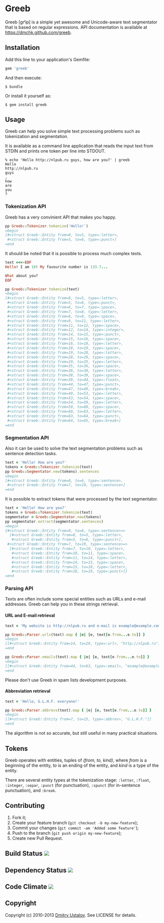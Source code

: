 # Greeb
Greeb [grʲip] is a simple yet awesome and Unicode-aware text segmentator
that is based on regular expressions. API documentation is available at
<https://dmchk.github.com/greeb>.

## Installation
Add this line to your application's Gemfile:

```ruby
gem 'greeb'
```

And then execute:

    $ bundle

Or install it yourself as:

    $ gem install greeb

## Usage
Greeb can help you solve simple text processing problems such as
tokenization and segmentation.

It is available as a command line application that reads the input
text from STDIN and prints one token per line into STDOUT.

```
% echo 'Hello http://nlpub.ru guys, how are you?' | greeb
Hello
http://nlpub.ru
guys
,
how
are
you
?
```

### Tokenization API
Greeb has a very convinient API that makes you happy.

```ruby
pp Greeb::Tokenizer.tokenize('Hello!')
=begin
[#<struct Greeb::Entity from=0, to=5, type=:letter>,
 #<struct Greeb::Entity from=5, to=6, type=:punct>]
=end
```

It should be noted that it is possible to process much complex texts.

```ruby
text =<<-EOF
Hello! I am 18! My favourite number is 133.7...

What about you?
EOF

pp Greeb::Tokenizer.tokenize(text)
=begin
[#<struct Greeb::Entity from=0, to=5, type=:letter>,
 #<struct Greeb::Entity from=5, to=6, type=:punct>,
 #<struct Greeb::Entity from=6, to=7, type=:space>,
 #<struct Greeb::Entity from=7, to=8, type=:letter>,
 #<struct Greeb::Entity from=8, to=9, type=:space>,
 #<struct Greeb::Entity from=9, to=11, type=:letter>,
 #<struct Greeb::Entity from=11, to=12, type=:space>,
 #<struct Greeb::Entity from=12, to=14, type=:integer>,
 #<struct Greeb::Entity from=14, to=15, type=:punct>,
 #<struct Greeb::Entity from=15, to=16, type=:space>,
 #<struct Greeb::Entity from=16, to=18, type=:letter>,
 #<struct Greeb::Entity from=18, to=19, type=:space>,
 #<struct Greeb::Entity from=19, to=28, type=:letter>,
 #<struct Greeb::Entity from=28, to=29, type=:space>,
 #<struct Greeb::Entity from=29, to=35, type=:letter>,
 #<struct Greeb::Entity from=35, to=36, type=:space>,
 #<struct Greeb::Entity from=36, to=38, type=:letter>,
 #<struct Greeb::Entity from=38, to=39, type=:space>,
 #<struct Greeb::Entity from=39, to=44, type=:float>,
 #<struct Greeb::Entity from=44, to=47, type=:punct>,
 #<struct Greeb::Entity from=47, to=49, type=:break>,
 #<struct Greeb::Entity from=49, to=53, type=:letter>,
 #<struct Greeb::Entity from=53, to=54, type=:space>,
 #<struct Greeb::Entity from=54, to=59, type=:letter>,
 #<struct Greeb::Entity from=59, to=60, type=:space>,
 #<struct Greeb::Entity from=60, to=63, type=:letter>,
 #<struct Greeb::Entity from=63, to=64, type=:punct>,
 #<struct Greeb::Entity from=64, to=65, type=:break>]
=end
```

### Segmentation API
Also it can be used to solve the text segmentation problems
such as sentence detection tasks.

```ruby
text = 'Hello! How are you?'
tokens = Greeb::Tokenizer.tokenize(text)
pp Greeb::Segmentator.new(tokens).sentences
=begin
[#<struct Greeb::Entity from=0, to=6, type=:sentence>,
 #<struct Greeb::Entity from=7, to=19, type=:sentence>]
=end
```

It is possible to extract tokens that were processed by the text
segmentator.

```ruby
text = 'Hello! How are you?'
tokens = Greeb::Tokenizer.tokenize(text)
segmentator = Greeb::Segmentator.new(tokens)
pp segmentator.extract(segmentator.sentences)
=begin
{#<struct Greeb::Entity from=0, to=6, type=:sentence>=>
  [#<struct Greeb::Entity from=0, to=5, type=:letter>,
   #<struct Greeb::Entity from=5, to=6, type=:punct>],
 #<struct Greeb::Entity from=7, to=19, type=:sentence>=>
  [#<struct Greeb::Entity from=7, to=10, type=:letter>,
   #<struct Greeb::Entity from=10, to=11, type=:space>,
   #<struct Greeb::Entity from=11, to=14, type=:letter>,
   #<struct Greeb::Entity from=14, to=15, type=:space>,
   #<struct Greeb::Entity from=15, to=18, type=:letter>,
   #<struct Greeb::Entity from=18, to=19, type=:punct>]}
=end
```

### Parsing API
Texts are often include some special entities such as URLs and e-mail
addresses. Greeb can help you in these strings retrieval.

#### URL and E-mail retrieval
```ruby
text = 'My website is http://nlpub.ru and e-mail is example@example.com.'

pp Greeb::Parser.urls(text).map { |e| [e, text[e.from...e.to]] }
=begin
[[#<struct Greeb::Entity from=14, to=29, type=:url>, "http://nlpub.ru"]]
=end

pp Greeb::Parser.emails(text).map { |e| [e, text[e.from...e.to]] }
=begin
[[#<struct Greeb::Entity from=44, to=63, type=:email>, "example@example.com"]]
=end
```

Please don't use Greeb in spam lists development purposes.

#### Abbreviation retrieval
```ruby
text = 'Hello, G.L.H.F. everyone!'

pp Greeb::Parser.abbrevs(text).map { |e| [e, text[e.from...e.to]] }
=begin
[[#<struct Greeb::Entity from=7, to=15, type=:abbrev>, "G.L.H.F."]]
=end
```

The algorithm is not so accurate, but still useful in many practical
situations.

## Tokens
Greeb operates with entities, tuples of *(from, to, kind)*, where
*from* is a beginning of the entity, *to* is an ending of the entity,
and *kind* is a type of the entity.

There are several entity types at the tokenization stage: `:letter`,
`:float`, `:integer`, `:separ`, `:punct` (for punctuation), `:spunct`
(for in-sentence punctuation), and `:break`.

## Contributing
1. Fork it;
2. Create your feature branch (`git checkout -b my-new-feature`);
3. Commit your changes (`git commit -am 'Added some feature'`);
4. Push to the branch (`git push origin my-new-feature`);
5. Create new Pull Request.

## Build Status [<img src="https://secure.travis-ci.org/dmchk/greeb.png"/>](http://travis-ci.org/dmchk/greeb)

## Dependency Status [<img src="https://gemnasium.com/dmchk/greeb.png"/>](https://gemnasium.com/dmchk/greeb)

## Code Climate [<img src="https://codeclimate.com/github/dmchk/greeb.png"/>](https://codeclimate.com/github/dmchk/greeb)

## Copyright

Copyright (c) 2010-2013 [Dmitry Ustalov]. See LICENSE for details.

[Dmitry Ustalov]: http://eveel.ru
